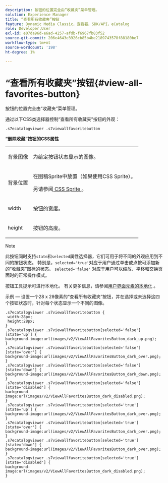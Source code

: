 ```yaml
---
description: 按钮的位置完全由“收藏夹”菜单管理。
solution: Experience Manager
title: “查看所有收藏夹”按钮
feature: Dynamic Media Classic，查看器，SDK/API，eCatalog
role: Developer,User
exl-id: e07da96d-e6ad-4257-afdb-f6967fb83f52
source-git-commit: 206e4643e3926cb85b4be2189743578f88180be7
workflow-type: tm+mt
source-wordcount: '198'
ht-degree: 1%

---
```


# “查看所有收藏夹”按钮{#view-all-favorites-button}

按钮的位置完全由“收藏夹”菜单管理。

<!--<a id="section_061E550C1C1D4DB2BD663A898895B38C"></a>-->

通过以下CSS类选择器控制“查看所有收藏夹”按钮的外观：

```
.s7ecatalogviewer .s7viewallfavoritebutton
```

**“删除收藏”按钮的CSS属性**

<table id="table_C48C56E696304C9BAFEE71BA9EA9A174"> 
 <tbody> 
  <tr> 
   <td colname="col1"> <p> <span class="codeph"> 背景图像  </span> </p> </td> 
   <td colname="col2"> <p> 为给定按钮状态显示的图像。 </p> </td> 
  </tr> 
  <tr> 
   <td colname="col1"> <p> <span class="codeph"> 背景位置  </span> </p> </td> 
   <td colname="col2"> <p> 在图稿Sprite中放置（如果使用CSS Sprite）。 </p> <p>另请参阅<a href="../../../c-html5-s7-aem-asset-viewers/c-html5-20-ecatalog-viewer-about/c-html5-20-ecatalog-viewer-customizingviewer/c-html5-20-ecatalog-viewer-customizingviewer.md#section-9d570f95eb2443aca74c1b02f6e89aff" format="dita" scope="local"> CSS Sprite </a>。 </p> </td> 
  </tr> 
  <tr> 
   <td colname="col1"> <p> <span class="codeph"> width </span> </p> </td> 
   <td colname="col2"> <p>按钮的宽度。 </p> </td> 
  </tr> 
  <tr> 
   <td colname="col1"> <p> <span class="codeph"> height </span> </p> </td> 
   <td colname="col2"> <p>按钮的高度。 </p> </td> 
  </tr> 
 </tbody> 
</table>

>[!NOTE]
>
>此按钮同时支持`state`和`selected`属性选择器，它们可用于将不同的外观应用到不同的按钮状态。 特别是，`selected='true'`对应于用户通过单击或点按可添加新的“收藏夹”图标的状态。 `selected='false'` 对应于用户可以缩放、平移和交换页面时的正常操作模式。

按钮工具提示可进行本地化。 有关更多信息，请参阅[用户界面元素的本地化](../../../c-html5-s7-aem-asset-viewers/c-html5-20-ecatalog-viewer-about/c-html5-20-ecatalog-viewer-localization.md#concept-cbfc39344c494eb7b9f6a272cff0cc74) 。

示例 — 设置一个28 x 28像素的“查看所有收藏夹”按钮，并在选择或未选择这四个按钮状态时，针对每个状态显示一个不同的图像。

```
.s7ecatalogviewer .s7viewallfavoritebutton { 
 width:28px; 
 height:28px; 
} 
.s7ecatalogviewer .s7viewallfavoritebutton[selected='false'][state='up'] { 
background-image:url(images/v2/ViewAllFavoritesButton_dark_up.png); 
} 
.s7ecatalogviewer .s7viewallfavoritebutton[selected='false'][state='over'] { 
background-image:url(images/v2/ViewAllFavoritesButton_dark_over.png); 
} 
.s7ecatalogviewer .s7viewallfavoritebutton[selected='false'][state='down'] { 
background-image:url(images/v2/ViewAllFavoritesButton_dark_down.png); 
} 
.s7ecatalogviewer .s7viewallfavoritebutton[selected='false'][state='disabled'] { 
background-image:url(images/v2/ViewAllFavoritesButton_dark_disabled.png); 
} 
.s7ecatalogviewer .s7viewallfavoritebutton[selected='true'][state='up'] { 
background-image:url(images/v2/ViewAllFavoritesButton_dark_over.png); 
} 
.s7ecatalogviewer .s7viewallfavoritebutton[selected='true'][state='over'] { 
background-image:url(images/v2/ViewAllFavoritesButton_dark_over.png); 
} 
.s7ecatalogviewer .s7viewallfavoritebutton[selected='true'][state='down'] { 
background-image:url(images/v2/ViewAllFavoritesButton_dark_over.png); 
} 
.s7ecatalogviewer .s7viewallfavoritebutton[selected='true'][state='disabled'] { 
background-image:url(images/v2/ViewAllFavoritesButton_dark_disabled.png); 
}
```
